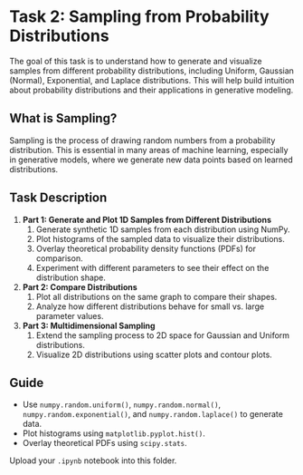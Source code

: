 # Task 2: Sampling from Probability Distributions
The goal of this task is to understand how to generate and visualize samples from different probability distributions, including Uniform, Gaussian (Normal), Exponential, and Laplace distributions. This will help build intuition about probability distributions and their applications in generative modeling.

## What is Sampling?
Sampling is the process of drawing random numbers from a probability distribution. This is essential in many areas of machine learning, especially in generative models, where we generate new data points based on learned distributions.

## Task Description
1. **Part 1: Generate and Plot 1D Samples from Different Distributions**
    1. Generate synthetic 1D samples from each distribution using NumPy.
    2. Plot histograms of the sampled data to visualize their distributions.
    3. Overlay theoretical probability density functions (PDFs) for comparison.
    4. Experiment with different parameters to see their effect on the distribution shape.
2. **Part 2: Compare Distributions**
    1. Plot all distributions on the same graph to compare their shapes.
    2. Analyze how different distributions behave for small vs. large parameter values.
3. **Part 3: Multidimensional Sampling**
    1. Extend the sampling process to 2D space for Gaussian and Uniform distributions.
    2. Visualize 2D distributions using scatter plots and contour plots.

## Guide
- Use `numpy.random.uniform()`, `numpy.random.normal()`, `numpy.random.exponential()`, and `numpy.random.laplace()` to generate data.
- Plot histograms using `matplotlib.pyplot.hist()`.
- Overlay theoretical PDFs using `scipy.stats`.

Upload your `.ipynb` notebook into this folder.